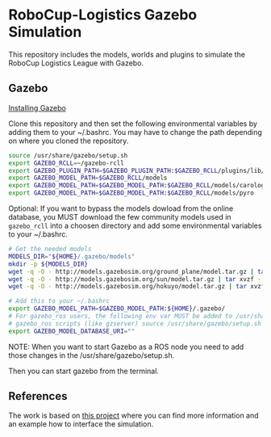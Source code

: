 # RoboCup-Logistics Gazebo Simulation

This repository includes the models, worlds and plugins to simulate the RoboCup Logistics League with Gazebo.

## Gazebo
[Installing Gazebo](http://gazebosim.org)


Clone this repository and then set the following environmental variables by adding them to your ~/.bashrc.
You may have to change the path depending on where you cloned the repository.

```bash
source /usr/share/gazebo/setup.sh
export GAZEBO_RCLL=~/gazebo-rcll
export GAZEBO_PLUGIN_PATH=$GAZEBO_PLUGIN_PATH:$GAZEBO_RCLL/plugins/lib/gazebo
export GAZEBO_MODEL_PATH=$GAZEBO_RCLL/models
export GAZEBO_MODEL_PATH=$GAZEBO_MODEL_PATH:$GAZEBO_RCLL/models/carologistics
export GAZEBO_MODEL_PATH=$GAZEBO_MODEL_PATH:$GAZEBO_RCLL/models/pyro
```

Optional:
If you want to bypass the models dowload from the online database, you MUST download the few community models used in `gazebo_rcll` into a choosen directory and add some environmental variables to your ~/.bashrc.

```bash
# Get the needed models
MODELS_DIR="${HOME}/.gazebo/models"
mkdir -p ${MODELS_DIR}
wget -q -O - http://models.gazebosim.org/ground_plane/model.tar.gz | tar xvzf - -C ${MODELS_DIR}
wget -q -O - http://models.gazebosim.org/sun/model.tar.gz | tar xvzf - -C ${MODELS_DIR}
wget -q -O - http://models.gazebosim.org/hokuyo/model.tar.gz | tar xvzf - -C ${MODELS_DIR}
```

```bash
# Add this to your ~/.bashrc
export GAZEBO_MODEL_PATH=$GAZEBO_MODEL_PATH:${HOME}/.gazebo/
# For gazebo_ros users, the following env var MUST be added to /usr/share/gazebo/setup.sh rather than your ~/.bashrc
# gazebo_ros scripts (like gzserver) source /usr/share/gazebo/setup.sh and thus would erase your var GAZEBO_MODEL_DATABASE_URI
export GAZEBO_MODEL_DATABASE_URI=""
```

NOTE:
When you want to start Gazebo as a ROS node you need to add those changes in the /usr/share/gazebo/setup.sh.

Then you can start gazebo from the terminal.

## References
The work is based on [this project](http://www.fawkesrobotics.org/projects/llsf-sim/) where you can find more information and an example how to interface the simulation.


